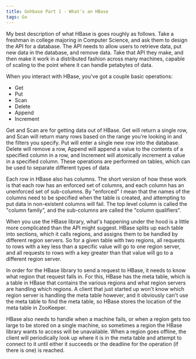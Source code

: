 ```yaml
---
title: Gohbase Part 1 - What's an HBase
tags: Go
---
```


My best description of what HBase is goes roughly as follows. Take a freshman in
college majoring in Computer Science, and ask them to design the API for a
database. The API needs to allow users to retrieve data, put new data in the
database, and remove data. Take that API they make, and then make it work in a
distributed fashion across many machines, capable of scaling to the point where
it can handle petabytes of data.

When you interact with HBase, you've got a couple basic operations:

- Get
- Put
- Scan
- Delete
- Append
- Increment

Get and Scan are for getting data out of HBase. Get will return a single row,
and Scan will return many rows based on the range you're looking in and the
filters you specify. Put will enter a single new row into the database. Delete
will remove a row, Append will append a value to the contents of a specified
column in a row, and Increment will atomically increment a value in a specified
column. These operations are performed on tables, which can be used to
separate different types of data

Each row in HBase also has columns. The short version of how these work is that
each row has an enforced set of columns, and each column has an unenforced set
of sub-columns. By "enforced" I mean that the names of the columns need to be
specified when the table is created, and attempting to put data in non-existent
columns will fail. The top level column is called the "column family", and the
sub-columns are called the "column qualifiers".

When you use the HBase library, what's happening under the hood is a little more
complicated than the API might suggest. HBase splits up each table into
sections, which it calls regions, and assigns them to be handled by different
region servers. So for a given table with two regions, all requests to rows with
a key less than a specific value will go to one region server, and all requests
to rows with a key greater than that value will go to a different region server.

In order for the HBase library to send a request to HBase, it needs to know what
region that request falls in. For this, HBase has the meta table, which is a
table in HBase that contains the various regions and what region servers are
handling which regions. A client that just started up won't know which region
server is handling the meta table however, and it obviously can't use the meta
table to find the meta table, so HBase stores the location of the meta table in
ZooKeeper.

HBase also needs to handle when a machine fails, or when a region gets too large
to be stored on a single machine, so sometimes a region the HBase library wants
to access will be unavailable. When a region goes offline, the client will
periodically look up where it is in the meta table and attempt to connect to it
until either it succeeds or the deadline for the operation (if there is one) is
reached.
